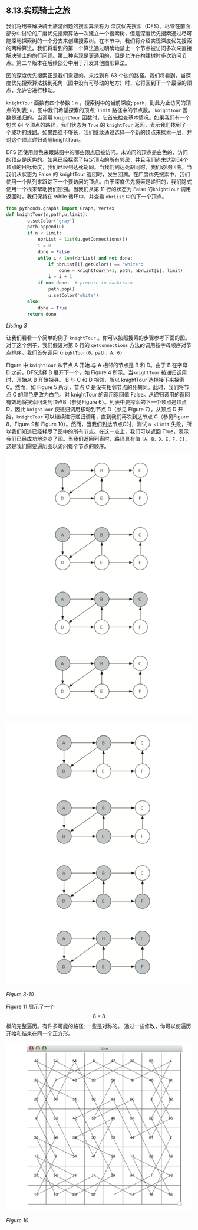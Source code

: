 ## 8.13.实现骑士之旅

我们将用来解决骑士旅游问题的搜索算法称为 深度优先搜索（DFS）。尽管在前面部分中讨论的广度优先搜索算法一次建立一个搜索树，但是深度优先搜索通过尽可能深地探索树的一个分支来创建搜索树。在本节中，我们将介绍实现深度优先搜索的两种算法。我们将看到的第一个算法通过明确地禁止一个节点被访问多次来直接解决骑士的旅行问题。第二种实现是更通用的，但是允许在构建树时多次访问节点。第二个版本在后续部分中用于开发其他图形算法。

图的深度优先搜索正是我们需要的，来找到有 63 个边的路径。我们将看到，当深度优先搜索算法找到死角（图中没有可移动的地方）时，它将回到下一个最深的顶点，允许它进行移动。

`knightTour` 函数有四个参数：`n` ，搜索树中的当前深度; `path`，到此为止访问的顶点的列表; `u`，图中我们希望探索的顶点; `limit` 路径中的节点数。 `knightTour` 函数是递归的。当调用 `knightTour` 函数时，它首先检查基本情况。如果我们有一个包含 `64` 个顶点的路径，我们状态为 `True` 的 `knightTour` 返回，表示我们找到了一个成功的线路。如果路径不够长，我们继续通过选择一个新的顶点来探索一层，并对这个顶点递归调用knightTour。

DFS 还使用颜色来跟踪图中的哪些顶点已被访问。未访问的顶点是白色的，访问的顶点是灰色的。如果已经探索了特定顶点的所有邻居，并且我们尚未达到64个顶点的目标长度，我们已经到达死胡同。当我们到达死胡同时，我们必须回溯。当我们从状态为 False 的 knightTour 返回时，发生回溯。在广度优先搜索中，我们使用一个队列来跟踪下一个要访问的顶点。由于深度优先搜索是递归的，我们隐式使用一个栈来帮助我们回溯。当我们从第 11 行的状态为 False 的`knightTour` 调用返回时，我们保持在 while 循环中，并查看 `nbrList` 中的下一个顶点。

```python
from pythonds.graphs import Graph, Vertex
def knightTour(n,path,u,limit):
        u.setColor('gray')
        path.append(u)
        if n < limit:
            nbrList = list(u.getConnections())
            i = 0
            done = False
            while i < len(nbrList) and not done:
                if nbrList[i].getColor() == 'white':
                    done = knightTour(n+1, path, nbrList[i], limit)
                i = i + 1
            if not done:  # prepare to backtrack
                path.pop()
                u.setColor('white')
        else:
            done = True
        return done
```

*Listing 3*

让我们看看一个简单的例子 `knightTour` 。你可以按照搜索的步骤参考下面的图。对于这个例子，我们假设对第 6 行的 `getConnections` 方法的调用按字母顺序对节点排序。我们首先调用 `knightTour(0，path，A，6)`

Figure 中 `knightTour` 从节点 A 开始.与 A 相邻的节点是 B 和 D。由于 B 在字母 D 之前，DFS选择 B 展开下一个，如 Figure 4 所示。当`knightTour` 被递归调用时，开始从 B 开始探寻。 B 与 C 和 D 相邻，所以 knightTour 选择接下来探索 C。然而，如 Figure 5 所示，节点 C 是没有相邻节点的死胡同。此时，我们将节点 C 的颜色更改为白色。对 knightTour 的调用返回值 False。从递归调用的返回有效地将搜索回溯到顶点B（参见Figure 6）。列表中要探索的下一个顶点是顶点 D，因此 `knightTour` 使递归调用移动到节点 D（参见 Figure 7）。从顶点 D 开始，`knightTour` 可以继续进行递归调用，直到我们再次到达节点 C（参见Figure 8，Figure 9和 Figure 10）。然而，当我们到达节点C时，测试 `n <limit` 失败，所以我们知道已经耗尽了图中的所有节点。在这一点上，我们可以返回 True，表示我们已经成功地浏览了图。当我们返回列表时，路径具有值 `[A，B，D，E，F，C]`，这是我们需要遍历图以访问每个节点的顺序。

![8.13.实现骑士之旅.figure3-1](assets/7.13.%E5%AE%9E%E7%8E%B0%E9%AA%91%E5%A3%AB%E4%B9%8B%E6%97%85.figure3-1.png)

![8.13.实现骑士之旅.figure3-2](assets/7.13.%E5%AE%9E%E7%8E%B0%E9%AA%91%E5%A3%AB%E4%B9%8B%E6%97%85.figure3-2.png)

*Figure 3-10*

Figure 11 展示了一个 $$8 \times 8$$ 板的完整遍历。有许多可能的路径; 一些是对称的。 通过一些修改，你可以使遍历开始和结束在同一个正方形。

![8.13.实现骑士之旅.figure3](assets/7.13.%E5%AE%9E%E7%8E%B0%E9%AA%91%E5%A3%AB%E4%B9%8B%E6%97%85.figure3.png)

*Figure 10*
